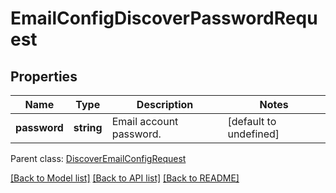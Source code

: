 # EmailConfigDiscoverPasswordRequest

## Properties
Name | Type | Description | Notes
------------ | ------------- | ------------- | -------------
**password** | **string** | Email account password.              | [default to undefined]

 Parent class: [DiscoverEmailConfigRequest](DiscoverEmailConfigRequest.md)

[[Back to Model list]](README.md#documentation-for-models) [[Back to API list]](README.md#documentation-for-api-endpoints) [[Back to README]](README.md)

